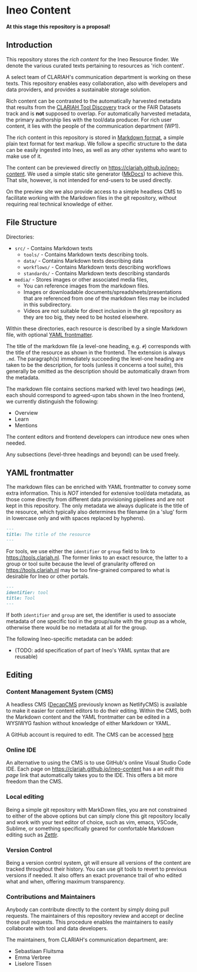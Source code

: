 # Ineo Content

**At this stage this repository is a proposal!**

## Introduction

This repository stores the *rich content* for the Ineo Resource finder. We
denote the various curated texts pertaining to resources as 'rich content'.

A select team of CLARIAH's communication department is working on these texts.
This repository enables easy collaboration, also with developers and data
providers, and provides a sustainable storage solution.

Rich content can be contrasted to the automatically harvested metadata that
results from the [CLARIAH Tool
Discovery](https://github.com/CLARIAH/tool-discovery) track or the FAIR
Datasets track and is **not** supposed to overlap. For automatically harvested
metadata, the primary authorship lies with the tool/data producer. For rich
user content, it lies with the people of the communication department (WP1).

The rich content in this repository is stored in [Markdown
format](https://www.markdownguide.org/basic-syntax), a simple plain text format
for text markup. We follow a specific structure to the data can be easily
ingested into Ineo, as well as any other systems who want to make use of it.

The content can be previewed directly on
<https://clariah.github.io/ineo-content>. We used a simple static site
generator ([MkDocs](https://www.mkdocs.org)) to achieve this. That site,
however, is not intended for end-users to be used directly.

On the preview site we also provide access to a simple headless CMS to
facilitate working with the Markdown files in the git repository, without
requiring real technical knowledge of either.

## File Structure

Directories:

* ``src/`` - Contains Markdown texts
    * ``tools/`` - Contains Markdown texts describing tools. 
    * ``data/`` -  Contains Markdown texts describing data
    * ``workflows/`` -  Contains Markdown texts describing workflows
    * ``standards/`` -  Contains Markdown texts describing standards
* ``media/`` - Stores images or other associated media files,
    * You can reference images from the markdown files.
    * Images or downloadable documents/spreadsheets/presentations that are referenced from one of the markdown files may be included in this subdirectory.
    * Videos are not suitable for direct inclusion in the git repository as they are too big, they need to be hosted elsewhere.

Within these directories, each resource is described by a single Markdown file,
with optional [YAML frontmatter](#yaml-frontmatter).

The title of the markdown file (a level-one heading, e.g. `#`) corresponds with
the title of the resource as shown in the frontend. The extension is always
`.md`. The paragraph(s) immediately succeeding the level-one heading are taken
to be the description, for tools (unless it concerns a tool suite), this
generally be omitted as the description should be automatically drawn from the
metadata.

The markdown file contains sections marked with level two headings (`##`), each should correspond to agreed-upon tabs shown in the Ineo frontend, we currently distinguish the following:

* Overview
* Learn
* Mentions

The content editors and frontend developers can introduce new ones when needed.

Any subsections (level-three headings and beyond) can be used freely.
    
## YAML frontmatter

The markdown files can be enriched with YAML frontmatter to convey some extra
information. This is *NOT* intended for extensive tool/data metadata, as those
come directly from different data provisioning pipelines and are not kept in
this repository. The only metadata we always duplicate is the title of the
resource, which typically also determines the filename (in a 'slug' form in
lowercase only and with spaces replaced by hyphens).

```markdown
---
title: The title of the resource
---
```

For tools, we use either the `identifier` or `group` field to link to
<https://tools.clariah.nl>. The former links to an exact resource, the latter
to a group or tool suite because the level of granularity offered on
<https://tools.clariah.nl> may be too fine-grained compared to what is
desirable for Ineo or other portals. 

```markdown
---
identifier: tool
title: Tool
---
```

If both `identifier` and `group` are set, the identifier is used to associate
metadata of one specific tool in the group/suite with the group as a whole,
otherwise there would be no metadata at all for the group.


The following Ineo-specific metadata can be added:

* (TODO: add specification of part of Ineo's YAML syntax that are reusable)

## Editing

### Content Management System (CMS)

A headless CMS ([DecapCMS](https://decapcms.org/) previously known as
NetlifyCMS) is available to make it easier for content editors to do their
editing. Within the CMS, both the Markdown content and the YAML frontmatter can
be edited in a WYSIWYG fashion without knowledge of either Markdown or YAML.

A GitHub account is required to edit. The CMS can be accessed [here](https://clariah.github.io/ineo-content/admin)

### Online IDE

An alternative to using the CMS is to use GitHub's online Visual Studio Code
IDE. Each page on <https://clariah.github.io/ineo-content> has a an *edit this
page* link that automatically takes you to the IDE. This offers a bit more
freedom than the CMS.

### Local editing

Being a simple git repository with MarkDown files, you are not constrained to
either of the above options but can simply clone this git repository locally
and work with your text editor of choice, such as vim, emacs, VSCode, Sublime, or
something specifically geared for comfortable Markdown editing such as
[Zettlr](https://www.zettlr.com/).

### Version Control

Being a version control system, git will ensure all versions of the content are
tracked throughout their history. You can use git tools to revert to previous
versions if needed. It also offers an exact provenance trail of who edited what
and when, offering maximum transparency.

### Contributions and Maintainers

Anybody can contribute directly to the content by simply doing pull requests.
The maintainers of this repository review and accept or decline those pull
requests. This procedure enables the maintainers to easily collaborate with
tool and data developers.

The maintainers, from CLARIAH's communication department, are:

* Sebastiaan Fluitsma
* Emma Verbree
* Liselore Tissen




